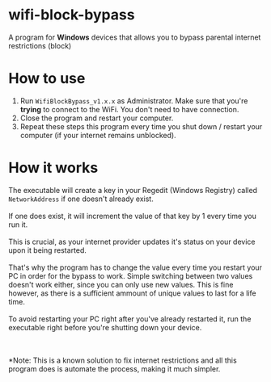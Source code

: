 # wifi-block-bypass
A program for **Windows** devices that allows you to bypass parental internet restrictions (block)

# How to use
1. Run `WifiBlockBypass_v1.x.x` as Administrator. Make sure that you're **trying** to connect to the WiFi. You don't need to have connection.
2. Close the program and restart your computer.
3. Repeat these steps this program every time you shut down / restart your computer (if your internet remains unblocked).

# How it works
The executable will create a key in your Regedit (Windows Registry) called `NetworkAddress` if one doesn't already exist.<br /><br />
If one does exist, it will increment the value of that key by 1 every time you run it.<br /><br />
This is crucial, as your internet provider updates it's status on your device upon it being restarted.<br /><br />
That's why the program has to change the value every time you restart your PC in order for the bypass to work. Simple switching between two values doesn't work either, since you can only use new values. This is fine however, as there is a sufficient ammount of unique values to last for a life time.<br /><br />
To avoid restarting your PC right after you've already restarted it, run the executable right before you're shutting down your device.<br /><br /><br />

*Note: This is a known solution to fix internet restrictions and all this program does is automate the process, making it much simpler.
